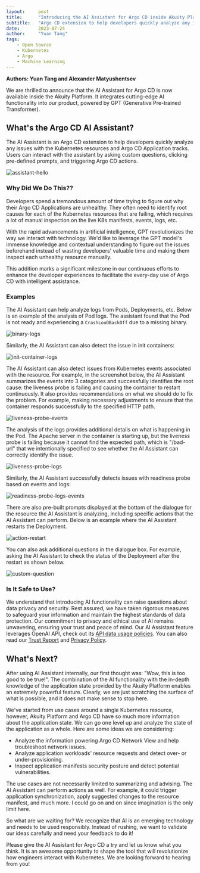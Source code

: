 ```yaml
---
layout:     post
title:      "Introducing the AI Assistant for Argo CD inside Akuity Platform"
subtitle:   "Argo CD extension to help developers quickly analyze any issues in your Argo CD Applications"
date:       2023-07-24
author:     "Yuan Tang"
tags:
    - Open Source
    - Kubernetes
    - Argo
    - Machine Learning
---
```


**Authors: Yuan Tang and Alexander Matyushentsev**

We are thrilled to announce that the AI Assistant for Argo CD is now available inside the Akuity Platform. It integrates cutting-edge AI functionality into our product, powered by GPT (Generative Pre-trained Transformer).

## What's the Argo CD AI Assistant?

The AI Assistant is an Argo CD extension to help developers quickly analyze any issues with the Kubernetes resources and Argo CD Application tracks. Users can interact with the assistant by asking custom questions, clicking pre-defined prompts, and triggering Argo CD actions.

![assistant-hello](../../../../../img/inblog/akuity-argo-cd-ai-assistant/assistant-hello.png)


### Why Did We Do This??

Developers spend a tremondous amount of time trying to figure out why their Argo CD Applications are unhealthy. They often need to identify root causes for each of the Kubernetes resources that are failing, which requires a lot of manual inspection on the live K8s manifests, events, logs, etc.

With the rapid advancements in artificial intelligence, GPT revolutionizes the way we interact with technology. We'd like to leverage the GPT model's immense knowledge and contextual understanding to figure out the issues beforehand instead of wasting developers' valuable time and making them inspect each unhealthy resource manually.

This addition marks a significant milestone in our continuous efforts to enhance the developer experiences to facilitate the every-day use of Argo CD with intelligent assistance.


### Examples

The AI Assistant can help analyze logs from Pods, Deployments, etc. Below is an example of the analysis of Pod logs. The assistant found that the Pod is not ready and experiencing a `CrashLooDBackOff` due to a missing binary.

![binary-logs](../../../../../img/inblog/akuity-argo-cd-ai-assistant/binary-logs.png)

Similarly, the AI Assistant can also detect the issue in init containers:

![init-container-logs](../../../../../img/inblog/akuity-argo-cd-ai-assistant/init-container-logs.png)

The AI Assistant can also detect issues from Kubernetes events associated with the resource. For example, in the screenshot below, the AI Assistant summarizes the events into 3 categories and successfully identifies the root cause: the liveness probe is failing and causing the container to restart continuously. It also provides recommendations on what we should do to fix the problem. For example, making
necessary adjustments to ensure that the container responds successfully to the specified HTTP path.

![liveness-probe-events](../../../../../img/inblog/akuity-argo-cd-ai-assistant/liveness-probe-events.png)

The analysis of the logs provides additional details on what is happening in the Pod. The Apache server in the container is starting up, but the liveness probe is failing because it cannot find the expected path, which is "/bad-url" that we intentionally specified to see whether the AI Assistant can correctly identify the issue.

![liveness-probe-logs](../../../../../img/inblog/akuity-argo-cd-ai-assistant/liveness-probe-logs.png)

Similarly, the AI Assistant successfully detects issues with readiness probe based on events and logs:

![readiness-probe-logs-events](../../../../../img/inblog/akuity-argo-cd-ai-assistant/readiness-probe-logs-events.png)

There are also pre-built prompts displayed at the bottom of the dialogue for the resource the AI Assistant is analyzing, including specific actions that the AI Assistant can perform. Below is an example where the AI Assistant restarts the Deployment.

![action-restart](../../../../../img/inblog/akuity-argo-cd-ai-assistant/action-restart.png)

You can also ask additional questions in the dialogue box. For example, asking the AI Assistant to check the status of the Deployment after the restart as shown below.

![custom-question](../../../../../img/inblog/akuity-argo-cd-ai-assistant/custom-question.png)


### Is It Safe to Use?

We understand that introducing AI functionality can raise questions about data privacy and security. Rest assured, we have taken rigorous measures to safeguard your information and maintain the highest standards of data protection. Our commitment to privacy and ethical use of AI remains unwavering, ensuring your trust and peace of mind. Our AI Assistant feature leverages OpenAI API, check out its [API data usage policies](https://openai.com/policies/api-data-usage-policies). You can also read our [Trust Report](https://trust.akuity.io/) and [Privacy Policy](https://akuity.io/privacy-policy/).

## What's Next?

After using AI Assistant internally, our first thought was: "Wow, this is too good to be true!". The combination of the AI functionality with the in-depth knowledge of the application state provided by the Akuity Platform enables an extremely powerful feature. Clearly, we are just scratching the surface of what is possible, and it does not make sense to stop here.

We've started from use cases around a single Kubernetes resource, however, Akuity Platform and Argo CD have so much more information about the application state. We can go one level up and analyze the state of the application as a whole. Here are some ideas we are considering:

* Analyze the information powering Argo CD Network View and help troubleshoot network issues.
* Analyze application workloads' resource requests and detect over- or under-provisioning.
* Inspect application manifests security posture and detect potential vulnerabilities.

The use cases are not necessarily limited to summarizing and advising. The AI Assistant can perform actions as well. For example, it could trigger application synchronization, apply suggested changes to the resource manifest, and much more. I could go on and on since imagination is the only limit here.

So what are we waiting for? We recognize that AI is an emerging technology and needs to be used responsibly. Instead of rushing, we want to validate our ideas carefully and need your feedback to do it! 

Please give the AI Assistant for Argo CD a try and let us know what you think. It is an awesome opportunity to shape the tool that will revolutionize how engineers interact with Kubernetes. We are looking forward to hearing from you!
